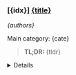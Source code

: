 ### [{idx}] [{title}]({url})
*{authors}*

Main category: {cate}

> **TL;DR:** {tldr}

<details>
  <summary>Details</summary>

**Motivation:** {motivation}

**Method:** {method}

**Result:** {result}

**Conclusion:** {conclusion}

> **ai_Abstract:** {ai_summary}

> **摘要翻译:** {translation}

</details>
